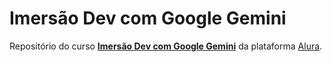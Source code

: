 # Imersão Dev com Google Gemini

Repositório do curso [**Imersão Dev com Google Gemini**](https://cursos.alura.com.br/imersoes/aulas/aula-01-iniciando-o-projeto-com-html-e-css-c134) da plataforma [Alura](https://cursos.alura.com.br/).
